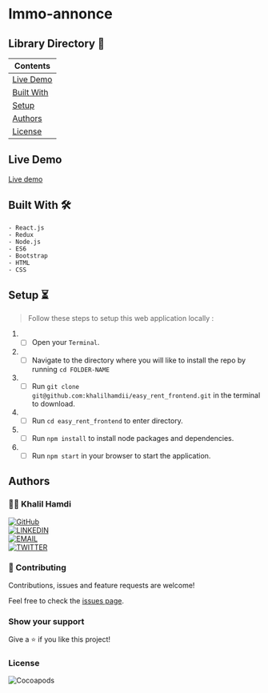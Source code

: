 # Immo-annonce

## Library Directory 📙

| Contents                    |
| --------------------------- |
| [Live Demo](#live-demo)     |
| [Built With](#built-with-🛠) |
| [Setup](#setup-⏳)          |
| [Authors](#authors)         |
| [License](#license)         |

## Live Demo

[Live demo](https://immo-annonce.herokuapp.com/)

## Built With 🛠

```
- React.js
- Redux
- Node.js
- ES6
- Bootstrap
- HTML
- CSS
```

## Setup ⏳

> Follow these steps to setup this web application locally :

1. - [ ] Open your `Terminal`.
2. - [ ] Navigate to the directory where you will like to install the repo by running `cd FOLDER-NAME`
3. - [ ] Run `git clone git@github.com:khalilhamdii/easy_rent_frontend.git` in the terminal to download.
4. - [ ] Run `cd easy_rent_frontend` to enter directory.
5. - [ ] Run `npm install` to install node packages and dependencies.
6. - [ ] Run `npm start` in your browser to start the application.

## Authors

### 👨‍💻 Khalil Hamdi

[![GitHub](https://img.shields.io/badge/-GitHub-000?style=for-the-badge&logo=GitHub&logoColor=white)](https://github.com/khalilhamdii) <br>
[![LINKEDIN](https://img.shields.io/badge/-LINKEDIN-0077B5?style=for-the-badge&logo=Linkedin&logoColor=white)](https://www.linkedin.com/in/khalilhamdi/) <br>
[![EMAIL](https://img.shields.io/badge/-EMAIL-D14836?style=for-the-badge&logo=Mail.Ru&logoColor=white)](mailto:khaalil.hamdi@gmail.com) <br>
[![TWITTER](https://img.shields.io/badge/-TWITTER-1DA1F2?style=for-the-badge&logo=Twitter&logoColor=white)](https://twitter.com/Khalilhamdiii)

### 🤝 Contributing

Contributions, issues and feature requests are welcome!

Feel free to check the [issues page](https://github.com/khalilhamdii/immo-annonce).

### Show your support

Give a ⭐️ if you like this project!

### License

![Cocoapods](https://img.shields.io/cocoapods/l/AFNetworking?color=red&style=for-the-badge)
